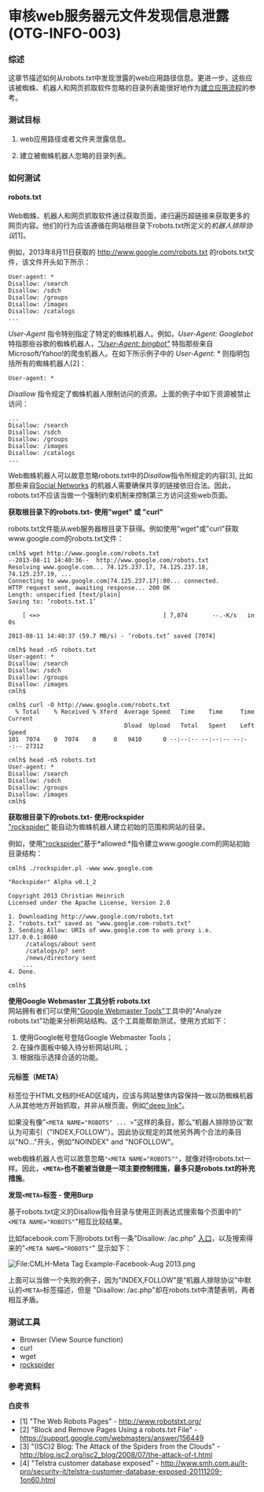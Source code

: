 # 审核web服务器元文件发现信息泄露 (OTG-INFO-003)


### 综述
这章节描述如何从robots.txt中发现泄露的web应用路径信息。更进一步，这些应该被蜘蛛、机器人和网页抓取软件忽略的目录列表能很好地作为[建立应用流程](https://www.owasp.org/index.php/Map_execution_paths_through_application_%28OTG-INFO-007%29)的参考。


### 测试目标
1. web应用路径或者文件夹泄露信息。

2. 建立被蜘蛛机器人忽略的目录列表。


### 如何测试
#### robots.txt
Web蜘蛛、机器人和网页抓取软件通过获取页面，递归遍历超链接来获取更多的网页内容。他们的行为应该遵循在网站根目录下robots.txt所定义的*机器人排除协议*[1]。

例如，2013年8月11日获取的 http://www.google.com/robots.txt 的robots.txt文件，该文件开头如下所示：
```
User-agent: *
Disallow: /search
Disallow: /sdch
Disallow: /groups
Disallow: /images
Disallow: /catalogs
...
```


*User-Agent* 指令特别指定了特定的蜘蛛机器人。例如，*User-Agent: Googlebot* 特指那些谷歌的蜘蛛机器人，*["User-Agent: bingbot"](http://www.bing.com/blogs/site_blogs/b/webmaster/archive/2010/06/28/bing-crawler-bingbot-on-the-horizon.aspx)* 特指那些来自Microsoft/Yahoo!的爬虫机器人。在如下所示例子中的 *User-Agent: \** 则指明包括所有的蜘蛛机器人[2]：
```
User-agent: *
```


*Disallow* 指令规定了蜘蛛机器人限制访问的资源。上面的例子中如下资源被禁止访问：
```
...
Disallow: /search
Disallow: /sdch
Disallow: /groups
Disallow: /images
Disallow: /catalogs
...
```


Web蜘蛛机器人可以故意忽略robots.txt中的*Disallow*指令所规定的内容[3], 比如那些来自[Social Networks](https://www.htbridge.com/news/social_networks_can_robots_violate_user_privacy.html) 的机器人需要确保共享的链接依旧合法。因此，robots.txt不应该当做一个强制约束机制来控制第三方访问这些web页面。

**获取根目录下的robots.txt- 使用"wget" 或 "curl"**<br>

robots.txt文件能从web服务器根目录下获得。例如使用"wget"或"curl"获取www.google.com的robots.txt文件：
```
cmlh$ wget http://www.google.com/robots.txt
--2013-08-11 14:40:36--  http://www.google.com/robots.txt
Resolving www.google.com... 74.125.237.17, 74.125.237.18, 74.125.237.19, ...
Connecting to www.google.com|74.125.237.17|:80... connected.
HTTP request sent, awaiting response... 200 OK
Length: unspecified [text/plain]
Saving to: ‘robots.txt.1’

    [ <=>                                   ] 7,074       --.-K/s   in 0s

2013-08-11 14:40:37 (59.7 MB/s) - ‘robots.txt’ saved [7074]

cmlh$ head -n5 robots.txt
User-agent: *
Disallow: /search
Disallow: /sdch
Disallow: /groups
Disallow: /images
cmlh$
```
```
cmlh$ curl -O http://www.google.com/robots.txt
  % Total    % Received % Xferd  Average Speed   Time    Time     Time  Current
                                 Dload  Upload   Total   Spent    Left  Speed
101  7074    0  7074    0     0   9410      0 --:--:-- --:--:-- --:--:-- 27312

cmlh$ head -n5 robots.txt
User-agent: *
Disallow: /search
Disallow: /sdch
Disallow: /groups
Disallow: /images
cmlh$
```


**获取根目录下的robots.txt- 使用rockspider**<br>
["rockspider"] 能自动为蜘蛛机器人建立初始的范围和网站的目录。


例如，使用["rockspider"]基于*allowed:*指令建立www.google.com的网站初始目录结构：
```
cmlh$ ./rockspider.pl -www www.google.com

"Rockspider" Alpha v0.1_2

Copyright 2013 Christian Heinrich
Licensed under the Apache License, Version 2.0

1. Downloading http://www.google.com/robots.txt
2. "robots.txt" saved as "www.google.com-robots.txt"
3. Sending Allow: URIs of www.google.com to web proxy i.e. 127.0.0.1:8080
	 /catalogs/about sent
	 /catalogs/p? sent
	 /news/directory sent
	...
4. Done.

cmlh$
```
["rockspider"]: https://github.com/cmlh/rockspider/releases

**使用Google Webmaster 工具分析 robots.txt**<br>
网站拥有者们可以使用["Google Webmaster Tools"](https://www.google.com/webmasters/tools)工具中的"Analyze robots.txt"功能来分析网站结构。这个工具能帮助测试，使用方式如下：

1. 使用Google帐号登陆Google Webmaster Tools；
2. 在操作面板中输入待分析网站URL；
3. 根据指示选择合适的功能。


#### 元标签（META）

<META> 标签位于HTML文档的HEAD区域内，应该与网站整体内容保持一致以防蜘蛛机器人从其他地方开始抓取，并非从根页面，例如["deep link"](http://en.wikipedia.org/wiki/Deep_linking)。


如果没有像"`<META NAME="ROBOTS" ... >`"这样的条目，那么“机器人排除协议”默认为可索引（"INDEX,FOLLOW"）。因此协议规定的其他另外两个合法的条目以"NO..."开头，例如"NOINDEX" and "NOFOLLOW"。


web蜘蛛机器人也可以故意忽略`"<META NAME="ROBOTS""`，就像对待robots.txt一样。因此，**`<META>`也不能被当做是一项主要控制措施，最多只是robots.txt的补充措施**。

**发现`<META>`标签 - 使用Burp**

基于robots.txt定义的Disallow指令目录与使用正则表达式搜索每个页面中的"`<META NAME="ROBOTS"`"相互比较结果。


比如facebook.com下测robots.txt有一条"Disallow: /ac.php" [入口](http://facebook.com/robots.txt)，以及搜索得来的"`<META NAME="ROBOTS"`" 显示如下：

![File:CMLH-Meta Tag Example-Facebook-Aug 2013.png](https://www.owasp.org/images/3/3d/CMLH-Meta_Tag_Example-Facebook-Aug_2013.png)
<br>

上面可以当做一个失败的例子，因为"INDEX,FOLLOW"是“机器人排除协议”中默认的`<META>`标签描述，但是 "Disallow: /ac.php"却在robots.txt中清楚表明，两者相互矛盾。


### 测试工具

* Browser (View Source function)
* curl
* wget
* [rockspider](https://github.com/cmlh/rockspider/releases)


### 参考资料
**白皮书**<br>
* [1] "The Web Robots Pages" - http://www.robotstxt.org/
* [2] "Block and Remove Pages Using a robots.txt File" - https://support.google.com/webmasters/answer/156449
* [3] "(ISC)2 Blog: The Attack of the Spiders from the Clouds" - http://blog.isc2.org/isc2_blog/2008/07/the-attack-of-t.html
* [4] "Telstra customer database exposed" - http://www.smh.com.au/it-pro/security-it/telstra-customer-database-exposed-20111209-1on60.html

